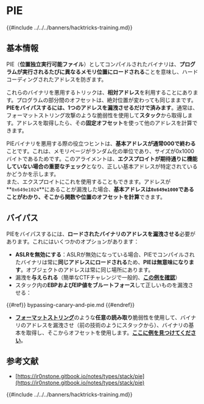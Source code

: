 # PIE

{{#include ../../../banners/hacktricks-training.md}}

## 基本情報

PIE（**位置独立実行可能ファイル**）としてコンパイルされたバイナリは、**プログラムが実行されるたびに異なるメモリ位置にロードされる**ことを意味し、ハードコーディングされたアドレスを防ぎます。

これらのバイナリを悪用するトリックは、**相対アドレス**を利用することにあります。プログラムの部分間のオフセットは、絶対位置が変わっても同じままです。**PIEをバイパスするには、1つのアドレスを漏洩させるだけで済みます**。通常は、フォーマットストリング攻撃のような脆弱性を使用して**スタック**から取得します。アドレスを取得したら、その**固定オフセット**を使って他のアドレスを計算できます。

PIEバイナリを悪用する際の役立つヒントは、**基本アドレスが通常000で終わる**ことです。これは、メモリページがランダム化の単位であり、サイズが0x1000バイトであるためです。このアライメントは、**エクスプロイトが期待通りに機能していない場合の重要なチェック**となり、正しい基本アドレスが特定されているかどうかを示します。\
また、エクスプロイトにこれを使用することもできます。アドレスが**`0x649e1024`**にあることが漏洩した場合、**基本アドレスは`0x649e1000`**であることがわかり、そこから関数や位置の**オフセットを計算**できます。

## バイパス

PIEをバイパスするには、**ロードされたバイナリのアドレスを漏洩させる**必要があります。これにはいくつかのオプションがあります：

- **ASLRを無効にする**：ASLRが無効になっている場合、PIEでコンパイルされたバイナリは常に**同じアドレスにロードされる**ため、**PIEは無意味になります**。オブジェクトのアドレスは常に同じ場所にあります。
- 漏洩を**与えられる**（簡単なCTFチャレンジで一般的、[**この例を確認**](https://ir0nstone.gitbook.io/notes/types/stack/pie/pie-exploit)）
- スタック内の**EBPおよびEIP値をブルートフォース**して正しいものを漏洩させる：

{{#ref}}
bypassing-canary-and-pie.md
{{#endref}}

- [**フォーマットストリング**](../../format-strings/)のような**任意の読み取り**脆弱性を使用して、バイナリのアドレスを漏洩させ（前の技術のようにスタックから）、バイナリの基本を取得し、そこからオフセットを使用します。[**ここに例を見つけてください**](https://ir0nstone.gitbook.io/notes/types/stack/pie/pie-bypass)。

## 参考文献

- [https://ir0nstone.gitbook.io/notes/types/stack/pie](https://ir0nstone.gitbook.io/notes/types/stack/pie)

{{#include ../../../banners/hacktricks-training.md}}
